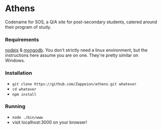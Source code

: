 # Athens
Codename for SOS, a Q/A site for post-secondary students, catered around their program of study. 

### Requirements
[nodejs](http://nodejs.org/) & [mongodb](http://docs.mongodb.org/manual/administration/install-on-linux/). You don't strictly need a linux environment, but the instructions here assume you are on one. They're pretty similar on Windows.

### Installation
+ `git clone https://github.com/Zappeion/athens.git whatever`
+ `cd whatever`
+ `npm install`

### Running
+ `node ./bin/www`
+ visit localhost:3000 on your browser! 


